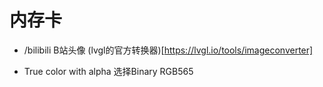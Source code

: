 # 内存卡

- /bilibili B站头像
(lvgl的官方转换器)[https://lvgl.io/tools/imageconverter]
* True color with alpha 选择Binary RGB565



